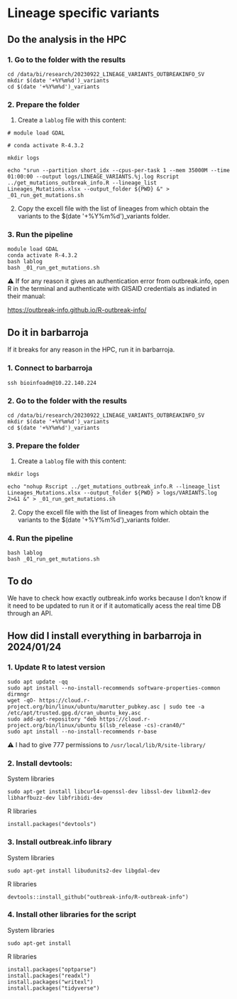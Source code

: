 # Lineage specific variants

## Do the analysis in the HPC

### 1. Go to the folder with the results

```
cd /data/bi/research/20230922_LINEAGE_VARIANTS_OUTBREAKINFO_SV
mkdir $(date '+%Y%m%d')_variants
cd $(date '+%Y%m%d')_variants
```

### 2. Prepare the folder

1. Create a `lablog` file with this content:

```
# module load GDAL

# conda activate R-4.3.2

mkdir logs

echo "srun --partition short_idx --cpus-per-task 1 --mem 35000M --time 01:00:00 --output logs/LINEAGE_VARIANTS.%j.log Rscript ../get_mutations_outbreak_info.R --lineage_list Lineages_Mutations.xlsx --output_folder ${PWD} &" > _01_run_get_mutations.sh
```
 
2. Copy the excell file with the list of lineages from which obtain the variants to the $(date '+%Y%m%d')_variants folder.

### 3. Run the pipeline

```
module load GDAL
conda activate R-4.3.2
bash lablog
bash _01_run_get_mutations.sh
```

:warning: If for any reason it gives an authentication error from outbreak.info, open R in the terminal and authenticate with GISAID credentials as indiated in their manual:

https://outbreak-info.github.io/R-outbreak-info/

## Do it in barbarroja

If it breaks for any reason in the HPC, run it in barbarroja.

### 1. Connect to barbarroja

```
ssh bioinfoadm@10.22.140.224
```

### 2. Go to the folder with the results

```
cd /data/bi/research/20230922_LINEAGE_VARIANTS_OUTBREAKINFO_SV
mkdir $(date '+%Y%m%d')_variants
cd $(date '+%Y%m%d')_variants
```

### 3. Prepare the folder

1. Create a `lablog` file with this content:

```
mkdir logs

echo "nohup Rscript ../get_mutations_outbreak_info.R --lineage_list Lineages_Mutations.xlsx --output_folder ${PWD} > logs/VARIANTS.log 2>&1 &" > _01_run_get_mutations.sh
```
 
2. Copy the excell file with the list of lineages from which obtain the variants to the $(date '+%Y%m%d')_variants folder.

### 4. Run the pipeline

```
bash lablog
bash _01_run_get_mutations.sh
```

## To do

We have to check how exactly outbreak.info works because I don’t know if it need to be updated to run it or if it automatically acess the real time DB through an API.

## How did I install everything in barbarroja in 2024/01/24

### 1. Update R to latest version

```
sudo apt update -qq
sudo apt install --no-install-recommends software-properties-common dirmngr
wget -qO- https://cloud.r-project.org/bin/linux/ubuntu/marutter_pubkey.asc | sudo tee -a /etc/apt/trusted.gpg.d/cran_ubuntu_key.asc
sudo add-apt-repository "deb https://cloud.r-project.org/bin/linux/ubuntu $(lsb_release -cs)-cran40/"
sudo apt install --no-install-recommends r-base
```

:warning: I had to give 777 permissions to `/usr/local/lib/R/site-library/`

### 2. Install devtools:

System libraries

```
sudo apt-get install libcurl4-openssl-dev libssl-dev libxml2-dev libharfbuzz-dev libfribidi-dev
```

R libraries

```
install.packages("devtools")
```

### 3. Install outbreak.info library

System libraries

```
sudo apt-get install libudunits2-dev libgdal-dev
```

R libraries

```
devtools::install_github("outbreak-info/R-outbreak-info")
```

### 4. Install other libraries for the script

System libraries

```
sudo apt-get install 
```

R libraries

```
install.packages("optparse")
install.packages("readxl")
install.packages("writexl")
install.packages("tidyverse")
```